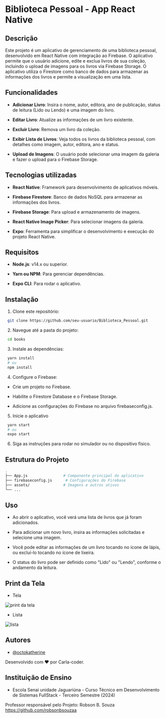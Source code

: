 
 
# Biblioteca Pessoal - App React Native

## Descrição

Este projeto é um aplicativo de gerenciamento de uma biblioteca pessoal, desenvolvido em React Native com integração ao Firebase. O aplicativo permite que o usuário adicione, edite e exclua livros de sua coleção, incluindo o upload de imagens para os livros via Firebase Storage. O aplicativo utiliza o Firestore como banco de dados para armazenar as informações dos livros e permite a visualização em uma lista.


## Funcionalidades

- **Adicionar Livro**: Insira o nome, autor, editora, ano de publicação, status de leitura (Lido ou Lendo) e uma imagem do livro.

- **Editar Livro**: Atualize as informações de um livro existente.

- **Excluir Livro**: Remova um livro da coleção.

- **Exibir Lista de Livros**: Veja todos os livros da biblioteca pessoal, com detalhes como imagem, autor, editora, ano e status.

- **Upload de Imagens**: O usuário pode selecionar uma imagem da galeria e fazer o upload para o Firebase Storage.


## Tecnologias utilizadas

- **React Native**: Framework para desenvolvimento de aplicativos móveis.

- **Firebase Firestore**: Banco de dados NoSQL para armazenar as informações dos livros.

- **Firebase Storage**: Para upload e armazenamento de imagens.

- **React Native Image Picker**: Para selecionar imagens da galeria.

- **Expo**: Ferramenta para simplificar o desenvolvimento e execução do projeto React Native.
## Requisitos

- **Node.js**: v14.x ou superior.

- **Yarn ou NPM**: Para gerenciar dependências.

- **Expo CLI**: Para rodar o aplicativo.
## Instalação

1. Clone este repositório:

```bash
 git clone https://github.com/seu-usuario/Biblioteca_Pessoal.git

```

2. Navegue até a pasta do projeto:

```bash
 cd books

 ```

 3. Instale as dependências:

 ```bash
  yarn install 
  # ou
  npm install

 ```

 4. Configure o Firebase:

 - Crie um projeto no Firebase.

 - Habilite o Firestore Database e o Firebase Storage.

 - Adicione as configurações do Firebase no arquivo firebaseconfig.js.

 5. Inicie o aplicativo

 ```bash
  yarn start
  # ou
  expo start

  ```

  6. Siga as instruções para rodar no simulador ou no dispositivo físico.






    
## Estrutura do Projeto

```bash
.
├── App.js                # Componente principal do aplicativo
├── firebaseconfig.js      # Configurações do Firebase
├── assets/               # Imagens e outros ativos
└── ...
```

## Uso

- Ao abrir o aplicativo, você verá uma lista de livros que já foram adicionados.

- Para adicionar um novo livro, insira as informações solicitadas e selecione uma imagem.

- Você pode editar as informações de um livro tocando no ícone de lápis, ou excluí-lo tocando no ícone de lixeira.

- O status do livro pode ser definido como "Lido" ou "Lendo", conforme o andamento da leitura.
## Print da Tela

- Tela
 
![print da tela](https://github.com/user-attachments/assets/c14c995b-6a37-46db-bd23-b2631dd3af52)

- Lista
 
![lista](https://github.com/user-attachments/assets/829b0358-47c1-4a31-a123-6c0956419385)



## Autores

- [@octokatherine](https://www.github.com/Carla-coder)

Desenvolvido com ❤️ por Carla-coder.


## Instituição de Ensino

- Escola Senai unidade Jaguariúna - Curso Técnico em Desenvolvimento de Sistemas FullStack - Terceiro Semestre (2024)

Professor responsável pelo Projeto: Robson B. Souza https://github.com/robsonbsouzaa
